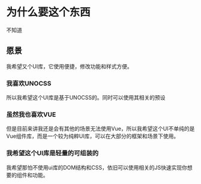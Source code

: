 # 为什么要这个东西

不知道

## 愿景

我希望又个UI库，它使用便捷，修改功能和样式方便。

### 我喜欢UNOCSS

所以我希望这个UI库是基于UNOCSS的。同时可以使用其相关的预设

### 虽然我也喜欢VUE

但是目前来讲我还是会有其他的场景无法使用Vue，所以我希望这个UI不单纯的是Vue组件库，而是一个较为纯粹UI库，可以在大部分的框架和场景下使用。

### 我希望这个UI库是轻量的可组装的

我希望那怕不使用ui库的DOM结构和CSS，依旧可以使用相关的JS快速实现你想要的组件和功能。
